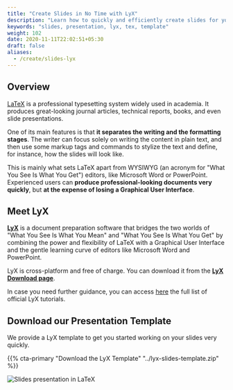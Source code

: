 ```yaml
---
title: "Create Slides in No Time with LyX"
description: "Learn how to quickly and efficiently create slides for your presentation using LyX."
keywords: "slides, presentation, lyx, tex, template"
weight: 102
date: 2020-11-11T22:02:51+05:30
draft: false
aliases:
  - /create/slides-lyx
---
```


## Overview

[LaTeX](https://www.latex-project.org) is a professional typesetting system widely used in academia. It produces great-looking journal articles, technical reports, books, and even slide presentations.

One of its main features is that **it separates the writing and the formatting stages**. The writer can focus solely on writing the content in plain text, and then use some markup tags and commands to stylize the text and define, for instance, how the slides will look like.

This is mainly what sets LaTeX apart from WYSIWYG (an acronym for "What You See Is What You Get") editors, like Microsoft Word or PowerPoint. Experienced users can **produce professional-looking documents very quickly**, but **at the expense of losing a Graphical User Interface**.

## Meet LyX

**[LyX](https://www.lyx.org)** is a document preparation software that bridges the two worlds of "What You See Is What You Mean" and "What You See Is What You Get" by combining the power and flexibility of LaTeX with a Graphical User Interface and the gentle learning curve of editors like Microsoft Word and PowerPoint.

LyX is cross-platform and free of charge. You can download it from the **[LyX Download page](https://www.lyx.org/Download)**.

In case you need further guidance, you can access [here](https://wiki.lyx.org/LyX/Tutorials) the full list of official LyX tutorials.

## Download our Presentation Template

We provide a LyX template to get you started working on your slides very quickly.

{{% cta-primary "Download the LyX Template" "../lyx-slides-template.zip" %}}

![Slides presentation in LaTeX](../img/slides-lyx-template.png)
